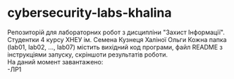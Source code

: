 # cybersecurity-labs-khalina
Репозиторій для лабораторних робот з дисципліни "Захист Інформації". Студентки 4 курсу ХНЕУ ім. Семена Кузнеця Халіної Ольги
Кожна папка (lab01, lab02, ..., lab07) містить вихідний код програми, файл README з інструкціями запуску, скріншоти результатів роботи.<br>
На даний момент завантажено:<br>
-ЛР1<br>
